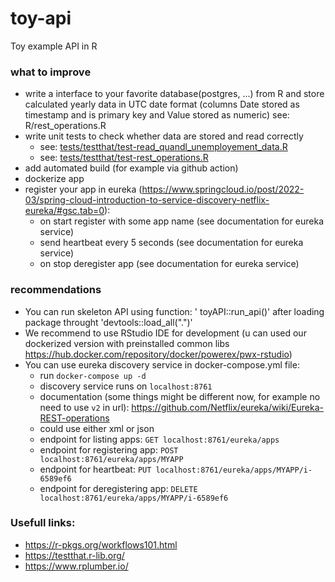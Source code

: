 # toy-api
Toy example API in R

### what to improve
- write a interface to your favorite database(postgres, ...) from R and store calculated yearly data in UTC date format (columns Date stored as timestamp and is primary key and Value stored as numeric)
see: R/rest_operations.R
- write unit tests to check whether data are stored and read correctly
  - see: [tests/testthat/test-read_quandl_unemployement_data.R](https://github.com/PowereX-jsa/toy-api/blob/feature/add_desc/tests/testthat/test-read_quandl_unemployement_data.R)
  - see: [tests/testthat/test-rest_operations.R](https://github.com/PowereX-jsa/toy-api/blob/feature/add_desc/tests/testthat/test-rest_operations.R)
- add automated build (for example via github action)
- dockerize app
- register your app in eureka (https://www.springcloud.io/post/2022-03/spring-cloud-introduction-to-service-discovery-netflix-eureka/#gsc.tab=0):
  - on start register with some app name (see documentation for eureka service)
  - send heartbeat every 5 seconds (see documentation for eureka service)
  - on stop deregister app (see documentation for eureka service)

### recommendations
- You can run skeleton API using function: ' toyAPI::run_api()' after loading package throught 'devtools::load_all(".")'
- We recommend to use RStudio IDE for development (u can used our dockerized version with preinstalled common libs https://hub.docker.com/repository/docker/powerex/pwx-rstudio)
- You can use eureka discovery service in docker-compose.yml file:
  - run `docker-compose up -d`
  - discovery service runs on `localhost:8761`
  - documentation (some things might be different now, for example no need to use `v2` in url): https://github.com/Netflix/eureka/wiki/Eureka-REST-operations
  - could use either xml or json
  - endpoint for listing apps: `GET localhost:8761/eureka/apps`
  - endpoint for registering app: `POST localhost:8761/eureka/apps/MYAPP`
  - endpoint for heartbeat: `PUT localhost:8761/eureka/apps/MYAPP/i-6589ef6`
  - endpoint for deregistering app: `DELETE localhost:8761/eureka/apps/MYAPP/i-6589ef6`


### Usefull links:
- https://r-pkgs.org/workflows101.html
- https://testthat.r-lib.org/
- https://www.rplumber.io/
